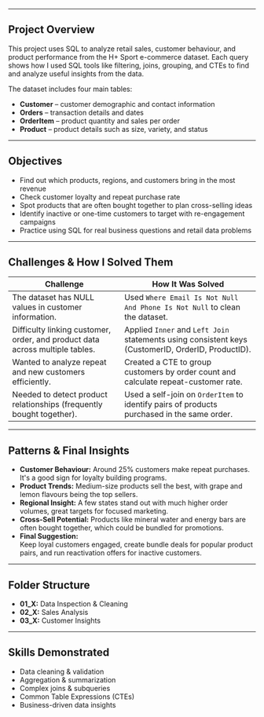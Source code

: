 
---

## Project Overview
This project uses SQL to analyze retail sales, customer behaviour, and product performance from the H+ Sport e-commerce dataset. Each query shows how I used SQL tools like filtering, joins, grouping, and CTEs to find and analyze useful insights from the data.

The dataset includes four main tables:
- **Customer** – customer demographic and contact information  
- **Orders** – transaction details and dates  
- **OrderItem** – product quantity and sales per order  
- **Product** – product details such as size, variety, and status  

---
## Objectives
- Find out which products, regions, and customers bring in the most revenue  
- Check customer loyalty and repeat purchase rate 
- Spot products that are often bought together to plan cross-selling ideas  
- Identify inactive or one-time customers to target with re-engagement campaigns  
- Practice using SQL for real business questions and retail data problems  
---

## Challenges & How I Solved Them
| Challenge | How It Was Solved |
|------------|------------------|
| The dataset has NULL values in customer information. | Used `Where Email Is Not Null And Phone Is Not Null` to clean the dataset. |
| Difficulty linking customer, order, and product data across multiple tables. | Applied `Inner` and `Left Join` statements using consistent keys (CustomerID, OrderID, ProductID). |
| Wanted to analyze repeat and new customers efficiently. | Created a CTE to group customers by order count and calculate repeat-customer rate. |
| Needed to detect product relationships (frequently bought together). | Used a self-join on `OrderItem` to identify pairs of products purchased in the same order. |

---

## Patterns & Final Insights
- **Customer Behaviour:** Around 25% customers make repeat purchases. It's a good sign for loyalty building programs.  
- **Product Trends:** Medium-size products sell the best, with grape and lemon flavours being the top sellers.
- **Regional Insight:** A few states stand out with much higher order volumes, great targets for focused marketing.  
- **Cross-Sell Potential:** Products like mineral water and energy bars are often bought together, which could be bundled for promotions.  
- **Final Suggestion:**  
Keep loyal customers engaged, create bundle deals for popular product pairs, and run reactivation offers for inactive customers.

---
## Folder Structure
- **01_X:** Data Inspection & Cleaning  
- **02_X:** Sales Analysis  
- **03_X:** Customer Insights  

---
## Skills Demonstrated
- Data cleaning & validation  
- Aggregation & summarization  
- Complex joins & subqueries  
- Common Table Expressions (CTEs)  
- Business-driven data insights  



